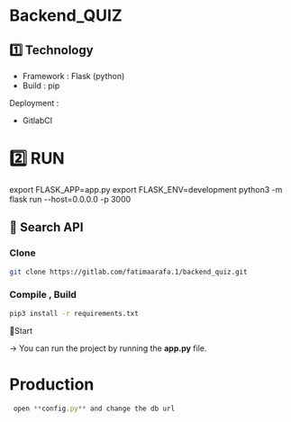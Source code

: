 # Backend_QUIZ

## 1️⃣ Technology

- Framework : Flask (python)
- Build : pip

Deployment :

- GitlabCI

# 2️⃣ RUN

export FLASK_APP=app.py
export FLASK_ENV=development
python3 -m flask run --host=0.0.0.0 -p 3000

## 📍 Search API

### Clone

```bash
git clone https://gitlab.com/fatimaarafa.1/backend_quiz.git
```

### Compile , Build

```bash
pip3 install -r requirements.txt

```

🚀Start

-> You can run the project by running the **app.py** file.

# Production

```jsx
 open **config.py** and change the db url
```
